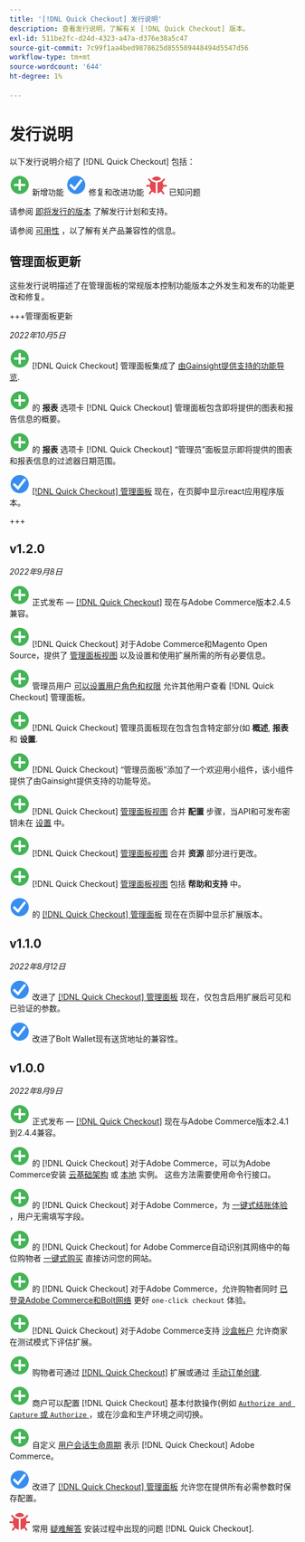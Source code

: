```yaml
---
title: '[!DNL Quick Checkout] 发行说明'
description: 查看发行说明，了解有关 [!DNL Quick Checkout] 版本。
exl-id: 511be2fc-d24d-4323-a47a-d376e38a5c47
source-git-commit: 7c99f1aa4bed9878625d855509448494d5547d56
workflow-type: tm+mt
source-wordcount: '644'
ht-degree: 1%

---
```


# 发行说明

以下发行说明介绍了 [!DNL Quick Checkout] 包括：

![新建](../assets/new.svg) 新增功能
![修复的问题](../assets/fix.svg) 修复和改进功能
![已知问题](../assets/bug.svg) 已知问题

请参阅 [即将发行的版本](https://devdocs.magento.com/release/) 了解发行计划和支持。

请参阅 [可用性](https://devdocs.magento.com/release/availability.html) ，以了解有关产品兼容性的信息。

## 管理面板更新

这些发行说明描述了在管理面板的常规版本控制功能版本之外发生和发布的功能更改和修复。

+++管理面板更新

_2022年10月5日_

![新建](../assets/new.svg)<!-- Issue BOLT-379 --> [!DNL Quick Checkout] 管理面板集成了 [由Gainsight提供支持的功能导览](https://experienceleague.adobe.com/docs/commerce-merchant-services/quick-checkout/getting-started/onboarding.html).

![新建](../assets/new.svg)<!-- Issue BOLT-377 --> 的 **报表** 选项卡 [!DNL Quick Checkout] 管理面板包含即将提供的图表和报告信息的概要。

![新建](../assets/new.svg)<!-- Issue BOLT-377 --> 的 **报表** 选项卡 [!DNL Quick Checkout] “管理员”面板显示即将提供的图表和报表信息的过滤器日期范围。

![修复的问题](../assets/fix.svg)<!-- Issue BOLT-369 --> [[!DNL Quick Checkout] 管理面板](https://experienceleague.adobe.com/docs/commerce-merchant-services/quick-checkout/getting-started/onboarding.html#enable-extension) 现在，在页脚中显示react应用程序版本。

+++

## v1.2.0

_2022年9月8日_

![新建](../assets/new.svg)<!-- Issue BOLT-341 --> 正式发布 — [[!DNL Quick Checkout]](https://marketplace.magento.com/magento-quick-checkout.html) 现在与Adobe Commerce版本2.4.5兼容。

![新建](../assets/new.svg)<!-- Issue BOLT-328 --> [!DNL Quick Checkout] 对于Adobe Commerce和Magento Open Source，提供了 [管理面板视图](https://experienceleague.adobe.com/docs/commerce-merchant-services/quick-checkout/getting-started/quick-checkout-admin-panel/admin-panel.html) 以及设置和使用扩展所需的所有必要信息。

![新建](../assets/new.svg)<!-- Issue BOLT-364 --> 管理员用户 [可以设置用户角色和权限](https://experienceleague.adobe.com/docs/commerce-merchant-services/quick-checkout/getting-started/quick-checkout-admin-panel/user-roles-setup.html) 允许其他用户查看 [!DNL Quick Checkout] 管理面板。

![新建](../assets/new.svg)<!-- Issue BOLT-377 --> [!DNL Quick Checkout] 管理员面板现在包含包含特定部分(如 **概述**, **报表**&#x200B;和 **设置**.

![新建](../assets/new.svg)<!-- Issue BOLT-379 --> [!DNL Quick Checkout] “管理员面板”添加了一个欢迎用小组件，该小组件提供了由Gainsight提供支持的功能导览。

![新建](../assets/new.svg)<!-- Issue BOLT-378 --> [!DNL Quick Checkout] [管理面板视图](https://experienceleague.adobe.com/docs/commerce-merchant-services/quick-checkout/getting-started/quick-checkout-admin-panel/admin-panel.html) 合并 **配置** 步骤，当API和可发布密钥未在 [设置](https://experienceleague.adobe.com/docs/commerce-merchant-services/quick-checkout/getting-started/onboarding.html#enable-extension) 中。

![新建](../assets/new.svg)<!-- Issue BOLT-380 --> [!DNL Quick Checkout] [管理面板视图](https://experienceleague.adobe.com/docs/commerce-merchant-services/quick-checkout/getting-started/quick-checkout-admin-panel/admin-panel.html) 合并 **资源** 部分进行更改。

![新建](../assets/new.svg)<!-- Issue BOLT-381 --> [!DNL Quick Checkout] [管理面板视图](https://experienceleague.adobe.com/docs/commerce-merchant-services/quick-checkout/getting-started/quick-checkout-admin-panel/admin-panel.html) 包括 **帮助和支持** 中。

![修复的问题](../assets/fix.svg)<!-- Issue BOLT-369 --> 的 [[!DNL Quick Checkout] 管理面板](https://experienceleague.adobe.com/docs/commerce-merchant-services/quick-checkout/getting-started/onboarding.html#enable-extension) 现在在页脚中显示扩展版本。

## v1.1.0

_2022年8月12日_

![修复的问题](../assets/fix.svg)<!-- Issue BOLT-375 --> 改进了 [[!DNL Quick Checkout] 管理面板](https://experienceleague.adobe.com/docs/commerce-merchant-services/quick-checkout/getting-started/onboarding.html#enable-extension) 现在，仅包含启用扩展后可见和已验证的参数。

![修复的问题](../assets/fix.svg)<!-- Issue BOLT-349 --> 改进了Bolt Wallet现有送货地址的兼容性。

## v1.0.0

_2022年8月9日_

![新建](../assets/new.svg)<!-- Issue BOLT-341 --> 正式发布 — [[!DNL Quick Checkout]](https://marketplace.magento.com/magento-quick-checkout.html) 现在与Adobe Commerce版本2.4.1到2.4.4兼容。

![新建](../assets/new.svg)<!-- Issue BOLT-340 --> 的 [!DNL Quick Checkout] 对于Adobe Commerce，可以为Adobe Commerce安装 [云基础架构](install.md#adobe-commerce-on-cloud-infrastructure) 或 [本地](install.md#on-premises) 实例。 这些方法需要使用命令行接口。

![新建](../assets/new.svg)<!-- Issue BOLT-1 --> 的 [!DNL Quick Checkout] 对于Adobe Commerce，为 [一键式结账体验](overview.md) ，用户无需填写字段。

![新建](../assets/new.svg)<!-- Issue BOLT-1 --> 的 [!DNL Quick Checkout] for Adobe Commerce自动识别其网络中的每位购物者 [一键式购买](checkout-flow.md) 直接访问您的网站。

![新建](../assets/new.svg)<!-- Issue BOLT-1 --> 的 [!DNL Quick Checkout] 对于Adobe Commerce，允许购物者同时 [已登录Adobe Commerce和Bolt网络](checkout-flow.md/#quick-checkout-use-cases) 更好 `one-click checkout` 体验。

![新建](../assets/new.svg)<!-- Issue BOLT-218 --> [!DNL Quick Checkout] 对于Adobe Commerce支持 [沙盒帐户](testing.md#testing-in-sandbox) 允许商家在测试模式下评估扩展。

![新建](../assets/new.svg)<!-- Issue BOLT-780 --> 购物者可通过 [[!DNL Quick Checkout]](checkout-page.md) 扩展或通过 [手动订单创建](create-order-admin.md).

![新建](../assets/new.svg)<!-- Issue BOLT-666 --> 商户可以配置 [!DNL Quick Checkout] 基本付款操作(例如 [`Authorize and Capture` 或 `Authorize` ](onboarding.md#complete-admin-configuration)，或在沙盒和生产环境之间切换。

![新建](../assets/new.svg)<!-- Issue BOLT-288 --> 自定义 [用户会话生命周期](user-session-lifetime.md) 表示 [!DNL Quick Checkout] Adobe Commerce。

![修复的问题](../assets/fix.svg)<!-- Issue BOLT-375 --> 改进了 [[!DNL Quick Checkout] 管理面板](https://experienceleague.adobe.com/docs/commerce-merchant-services/quick-checkout/getting-started/onboarding.html#enable-extension) 允许您在提供所有必需参数时保存配置。

![已知问题](../assets/bug.svg)<!-- Issue BOLT-342 --> 常用 [疑难解答](https://support.magento.com/hc/en-us/articles/6909450342541) 安装过程中出现的问题 [!DNL Quick Checkout].
